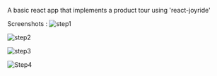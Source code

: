 A basic react app that implements a product tour using 'react-joyride'

Screenshots : 
![step1](https://user-images.githubusercontent.com/46262107/127624961-bef8bbc6-fcb7-484d-8e42-b5561b429491.png)

![step2](https://user-images.githubusercontent.com/46262107/127624969-d0b17452-b119-448b-b104-63a0d7825c4b.png)

![step3](https://user-images.githubusercontent.com/46262107/127624976-670fe803-2bb9-4a1d-b1d1-6e40dfde96d1.png)

![Step4](https://user-images.githubusercontent.com/46262107/127624988-00316f96-af1c-4622-a860-0e12262463f1.png)
